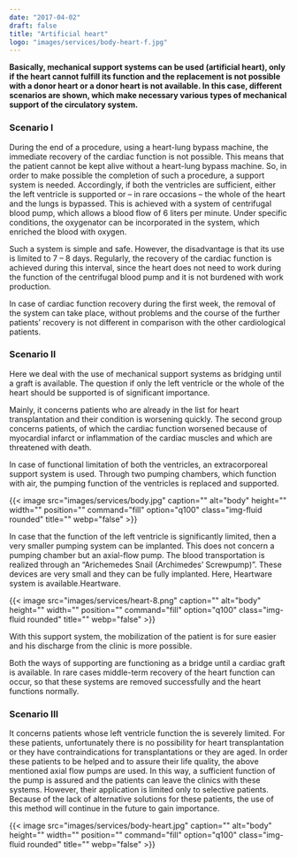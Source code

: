 ```yaml
---
date: "2017-04-02"
draft: false
title: "Artificial heart"
logo: "images/services/body-heart-f.jpg"
---
```


**Basically, mechanical support systems can be used (artificial heart), only if
the heart cannot fulfill its function and the replacement is not possible with a
donor heart or a donor heart is not available. In this case, different scenarios
are shown, which make necessary various types of mechanical support of the
circulatory system.**

### Scenario I

During the end of a procedure, using a heart-lung bypass machine, the immediate
recovery of the cardiac function is not possible. This means that the patient
cannot be kept alive without a heart-lung bypass machine. So, in order to make
possible the completion of such a procedure, a support system is needed.
Accordingly, if both the ventricles are sufficient, either the left ventricle is
supported or – in rare occasions – the whole of the heart and the lungs is
bypassed. This is achieved with a system of centrifugal blood pump, which allows
a blood flow of 6 liters per minute. Under specific conditions, the oxygenator
can be incorporated in the system, which enriched the blood with oxygen.

Such a system is simple and safe. However, the disadvantage is that its use is
limited to 7 – 8 days. Regularly, the recovery of the cardiac function is
achieved during this interval, since the heart does not need to work during the
function of the centrifugal blood pump and it is not burdened with work
production.

In case of cardiac function recovery during the first week, the removal of the
system can take place, without problems and the course of the further patients’
recovery is not different in comparison with the other cardiological patients.

### Scenario ΙΙ

Here we deal with the use of mechanical support systems as bridging until a
graft is available. The question if only the left ventricle or the whole of the
heart should be supported is of significant importance.

Mainly, it concerns patients who are already in the list for heart
transplantation and their condition is worsening quickly. The second group
concerns patients, of which the cardiac function worsened because of myocardial
infarct or inflammation of the cardiac muscles and which are threatened with
death.

In case of functional limitation of both the ventricles, an extracorporeal
support system is used. Through two pumping chambers, which function with air,
the pumping function of the ventricles is replaced and supported.

{{< image src="images/services/body.jpg" caption="" alt="body" height="" width="" position="" command="fill" option="q100" class="img-fluid rounded" title="" webp="false" >}}

In case that the function of the left ventricle is significantly limited, then a
very smaller pumping system can be implanted. This does not concern a pumping
chamber but an axial-flow pump. The blood transportation is realized through an
“Arichemedes Snail (Archimedes’ Screwpump)”. These devices are very small and
they can be fully implanted. Here, Heartware system is available.Heartware.

{{< image src="images/services/heart-8.png" caption="" alt="body" height="" width="" position="" command="fill" option="q100" class="img-fluid rounded" title="" webp="false" >}}


With this support system, the mobilization of the patient is for sure easier and
his discharge from the clinic is more possible.

Both the ways of supporting are functioning as a bridge until a cardiac graft is
available. In rare cases middle-term recovery of the heart function can occur,
so that these systems are removed successfully and the heart functions normally.

### Scenario ΙΙΙ

It concerns patients whose left ventricle function the is severely limited. For
these patients, unfortunately there is no possibility for heart transplantation
or they have contraindications for transplantations or they are aged. In order
these patients to be helped and to assure their life quality, the above
mentioned axial flow pumps are used. In this way, a sufficient function of the
pump is assured and the patients can leave the clinics with these systems.
However, their application is limited only to selective patients. Because of the
lack of alternative solutions for these patients, the use of this method will
continue in the future to gain importance.

{{< image src="images/services/body-heart.jpg" caption="" alt="body" height="" width="" position="" command="fill" option="q100" class="img-fluid rounded" title="" webp="false" >}}
